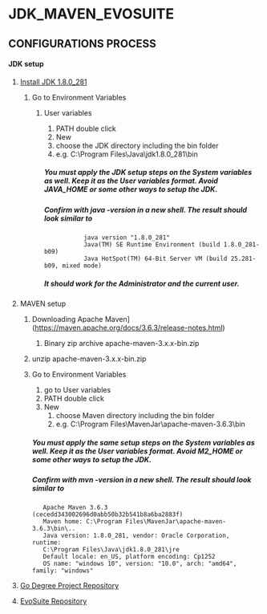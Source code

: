 # JDK_MAVEN_EVOSUITE
## CONFIGURATIONS PROCESS

  #### JDK setup
1. [Install JDK 1.8.0_281](https://www.oracle.com/java/technologies/javase/8u281-relnotes.html)
   
    1. Go to Environment Variables
        1. User variables
           
              1. PATH double click
              1. New  
              1. choose the JDK directory including the bin folder
              1. e.g. C:\Program Files\Java\jdk1.8.0_281\bin
              ##### You must apply the JDK setup steps on the **System variables** as well. Keep it as the User variables format. Avoid JAVA_HOME or some other ways to setup the JDK.
              ##### Confirm with java -version in a new shell. The result should look similar to
                       
                          java version "1.8.0_281"
                          Java(TM) SE Runtime Environment (build 1.8.0_281-b09)
                          Java HotSpot(TM) 64-Bit Server VM (build 25.281-b09, mixed mode)
              ##### It should work for the  Administrator and the current user.
             
1. MAVEN setup
      1. Downloading Apache Maven](https://maven.apache.org/docs/3.6.3/release-notes.html)
            1. Binary zip archive apache-maven-3.x.x-bin.zip 
      1. unzip apache-maven-3.x.x-bin.zip
      1. Go to Environment Variables
            1. go to User variables
            1. PATH double click
            1. New  
                 1. choose Maven directory including the bin folder
                 1. e.g. C:\Program Files\MavenJar\apache-maven-3.6.3\bin
                    
            ##### You must apply the same setup steps on the **System variables** as well. Keep it as the User variables format. Avoid M2_HOME or some other ways to setup the JDK.
           ##### Confirm with mvn -version in a new shell. The result should look similar to

                Apache Maven 3.6.3 (cecedd343002696d0abb50b32b541b8a6ba2883f)
                Maven home: C:\Program Files\MavenJar\apache-maven-3.6.3\bin\..
                Java version: 1.8.0_281, vendor: Oracle Corporation, runtime: 
                C:\Program Files\Java\jdk1.8.0_281\jre
                Default locale: en_US, platform encoding: Cp1252
                OS name: "windows 10", version: "10.0", arch: "amd64", family: "windows"

1. [Go Degree Project Repository](#)

1. [EvoSuite Repository ](https://github.com/rqkohistani/EvoSuite)      
